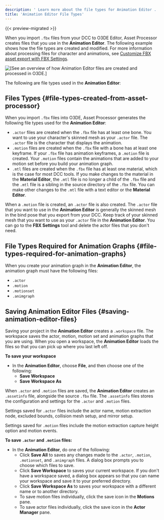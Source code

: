 ```yaml
---
description: ' Learn more about the file types for Animation Editor . '
title: 'Animation Editor File Types'
---
```


{{< preview-migrated >}}

When you import `.fbx` files from your DCC to O3DE Editor, Asset Processor creates files that you use in the **Animation Editor**\. The following example shows how the file types are created and modified\. For more information about processing files for character and animations, see [Customize FBX asset export with FBX Settings](/docs/user-guide/features/assets/fbx-settings/intro.md)\.

![\[See an overview of how Animation Editor files are created and processed in O3DE.\]](/images/user-guide/actor-animation/animation-editor-asset-processor-files.png)

The following are file types used in the **Animation Editor**:

## Files Types {#file-types-created-from-asset-processor}

When you import `.fbx` files into O3DE, Asset Processor generates the following file types used for the **Animation Editor**:
+ `.actor` files are created when the `.fbx` file has at least one bone\. You want to use your character's skinned mesh as your `.actor` file\. The `.actor` file is the character that displays the animation\.
+ `.motion` files are created when the `.fbx` file with a bone has at least one keyframe\. If your `.fbx` file has animation keyframes, a `.motion` file is created\. Your `.motion` files contain the animations that are added to your motion set before you build your animation graph\.
+ `.mtl` files are created when the `.fbx` file has at least one material, which is the case for most DCC tools\. If you make changes to the material in the **Material Editor**, the `.mtl` file is no longer a child of the `.fbx` file and the `.mtl` file is a sibling in the source directory of the `.fbx` file\. You can make other changes to the `.mtl` file with a text editor or the **Material Editor**\.

When a `.motion` file is created, an `.actor` file is also created\. The `.actor` file that you want to use in the **Animation Editor** is generally the skinned mesh in the bind pose that you export from your DCC\. Keep track of your skinned mesh that you want to use as your `.actor` file in the **Animation Editor**\. You can go to the **FBX Settings** tool and delete the actor files that you don't need\.

## File Types Required for Animation Graphs {#file-types-required-for-animation-graphs}

When you create your animation graph in the **Animation Editor**, the animation graph must have the following files:
+ `.actor`
+ `.motion`
+ `.motionset`
+ `.animgraph`

## Saving Animation Editor Files {#saving-animation-editor-files}

Saving your project in the **Animation Editor** creates a `.workspace` file\. The workspace saves the actor, motion, motion set and animation graphs that you are using\. When you open a workspace, the **Animation Editor** loads the files so that you can pick up where you last left off\.

**To save your workspace**
+ In the **Animation Editor**, choose **File**, and then choose one of the following:
  + **Save Workspace**
  + **Save Workspace As**

When `.actor` and `.motion` files are saved, the **Animation Editor** creates an `.assetinfo` file, alongside the source `.fbx` file\. The `.assetinfo` files stores the configuration and settings for the `.actor` and `.motion` files\.

Settings saved for `.actor` files include the actor name, motion extraction node, excluded bounds, collision mesh setup, and mirror setup\.

Settings saved for `.motion` files include the motion extraction capture height option and motion events\.

**To save `.actor` and `.motion` files:**
+ In the **Animation Editor**, do one of the following:
  + Click **Save All** to saves any changes made to the `.actor`, `.motion`, `.motionset`, and `.animgraph` files\. A dialog box prompts you to choose which files to save\.
  + Click **Save Workspace** to saves your current workspace\. If you don't have a workspace saved, a dialog box appears so that you can name your workspace and save it to your preferred directory\.
  + Click **Save Workspace As** to saves your workspace with a different name or to another directory\.
  + To save motion files individually, click the save icon in the **Motions** pane\.
  + To save actor files individually, click the save icon in the **Actor Manager** pane\.